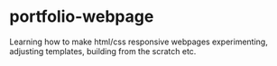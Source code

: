 # portfolio-webpage
Learning how to make html/css responsive webpages experimenting, adjusting templates, building from the scratch etc.
